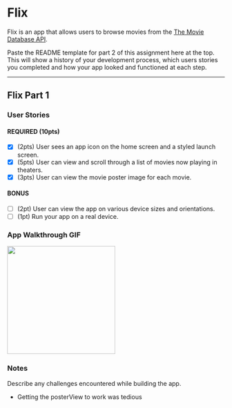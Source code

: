 # Flix

Flix is an app that allows users to browse movies from the [The Movie Database API](http://docs.themoviedb.apiary.io/#).


Paste the README template for part 2 of this assignment here at the top. This will show a history of your development process, which users stories you completed and how your app looked and functioned at each step.

---

## Flix Part 1

### User Stories


#### REQUIRED (10pts)
- [x] (2pts) User sees an app icon on the home screen and a styled launch screen.
- [x] (5pts) User can view and scroll through a list of movies now playing in theaters.
- [x] (3pts) User can view the movie poster image for each movie.

#### BONUS
- [ ] (2pt) User can view the app on various device sizes and orientations.
- [ ] (1pt) Run your app on a real device.

### App Walkthrough GIF
 
 <img src= 'https://recordit.co/Q4XYjLm7Bj.gif' width=250><br>

### Notes
Describe any challenges encountered while building the app.
- Getting the posterView to work was tedious
